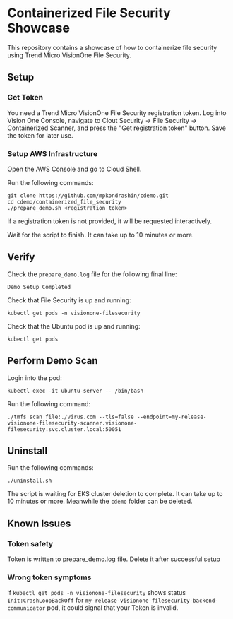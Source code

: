 # Containerized File Security Showcase

This repository contains a showcase of how to containerize file security using Trend Micro VisionOne File Security.

## Setup

### Get Token
You need a Trend Micro VisionOne File Security registration token. Log into Vision One Console, navigate to Clout Security -> File Security -> Containerized Scanner, and press the "Get registration token" button. Save the token for later use.

### Setup AWS Infrastructure

Open the AWS Console and go to Cloud Shell.

Run the following commands:
```shell
git clone https://github.com/mpkondrashin/cdemo.git
cd cdemo/containerized_file_security
./prepare_demo.sh <registration token>
```
If a registration token is not provided, it will be requested interactively.

Wait for the script to finish. It can take up to 10 minutes or more.

## Verify

Check the ```prepare_demo.log``` file for the following final line:

```
Demo Setup Completed
```

Check that File Security is up and running:
```shell
kubectl get pods -n visionone-filesecurity
```

Check that the Ubuntu pod is up and running:

```shell
kubectl get pods
```

## Perform Demo Scan

Login into the pod:
```shell
kubectl exec -it ubuntu-server -- /bin/bash
```

Run the following command:
```shell
./tmfs scan file:./virus.com --tls=false --endpoint=my-release-visionone-filesecurity-scanner.visionone-filesecurity.svc.cluster.local:50051
```

## Uninstall

Run the following commands:
```shell
./uninstall.sh
```

The script is waiting for EKS cluster deletion to complete. It can take up to 10 minutes or more. Meanwhile the ```cdemo``` folder can be deleted.

## Known Issues

### Token safety
Token is written to prepare_demo.log file. Delete it after successful setup

### Wrong token symptoms

if ```kubectl get pods -n visionone-filesecurity``` shows status ```Init:CrashLoopBackOff``` for ```my-release-visionone-filesecurity-backend-communicator``` pod, it could signal that your Token is invalid. 
